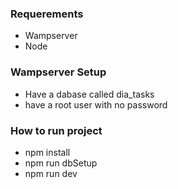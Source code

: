 ### Requerements

- Wampserver
- Node

### Wampserver Setup

- Have a dabase called dia_tasks
- have a root user with no password

### How to run project

- npm install
- npm run dbSetup
- npm run dev
